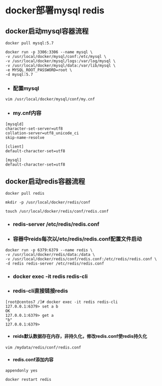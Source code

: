 # docker部署mysql redis

## docker启动mysql容器流程

```
docker pull mysql:5.7
```

```
docker run -p 3306:3306 --name mysql \
-v /usr/local/docker/mysql/conf:/etc/mysql \
-v /usr/local/docker/mysql/logs:/var/log/mysql \
-v /usr/local/docker/mysql/data:/var/lib/mysql \
-e MYSQL_ROOT_PASSWORD=root \
-d mysql:5.7
```

- ### 配置mysql

```
vim /usr/local/docker/mysql/conf/my.cnf
```

- ### my.cnf内容

```
[mysqld]
character-set-server=utf8
collation-server=utf8_unicode_ci
skip-name-resolve

[client]
default-character-set=utf8

[mysql]
default-character-set=utf8
```

## docker启动redis容器流程

```
docker pull redis
```

```
mkdir -p /usr/local/docker/redis/conf
```

```
touch /usr/local/docker/redis/conf/redis.conf
```

- ### redis-server /etc/redis/redis.conf

- ### 容器中reids每次以/etc/redis/redis.conf配置文件启动

```
docker run -p 6379:6379 --name redis \
-v /usr/local/docker/redis/data:/data \
-v /usr/local/docker/redis/conf/redis.conf:/etc/redis/redis.conf \
-d redis redis-server /etc/redis/redis.conf
```

- ### docker exec -it redis redis-cli

- ### redis-cli直接链接redis

```
[root@centos7 /]# docker exec -it redis redis-cli
127.0.0.1:6379> set a b
OK
127.0.0.1:6379> get a
"b"
127.0.0.1:6379> 

```

- #### reids默认数据存在内存，非持久化，修改redis.conf使redis持久化

```
vim /mydata/redis/conf/redis.conf
```

- #### redis.conf添加内容

```
appendonly yes
```

```
docker restart redis
```

